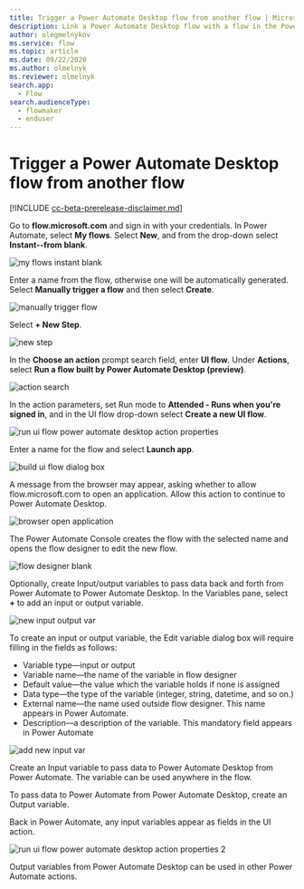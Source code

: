 ```yaml
---
title: Trigger a Power Automate Desktop flow from another flow | Microsoft Docs
description: Link a Power Automate Desktop flow with a flow in the Power Automate portal
author: olegmelnykov
ms.service: flow
ms.topic: article
ms.date: 09/22/2020
ms.author: olmelnyk
ms.reviewer: olmelnyk
search.app: 
  - Flow
search.audienceType: 
  - flowmaker
  - enduser
---
```


# Trigger a Power Automate Desktop flow from another flow

[!INCLUDE [cc-beta-prerelease-disclaimer.md](../../includes/cc-beta-prerelease-disclaimer.md)]

Go to **flow.microsoft.com** and sign in with your credentials. In Power Automate, select **My flows**. Select **New**, and from the drop-down select **Instant--from blank**.

![my flows instant blank](\media\link-pad-flow-portal\my-flows-instant-blank.png)

Enter a name from the flow, otherwise one will be automatically generated. Select **Manually trigger a flow** and then select **Create**.

![manually trigger flow](\media\link-pad-flow-portal\manually-trigger-flow.png)

Select **+ New Step**.

![new step](\media\link-pad-flow-portal\new-step.png)

In the **Choose an action** prompt search field, enter **UI flow**. Under **Actions**, select **Run a flow built by Power Automate Desktop (preview)**.

![action search](\media\link-pad-flow-portal\action-search.png)

In the action parameters, set Run mode to **Attended - Runs when you're signed in**, and in the UI flow drop-down select **Create a new UI flow**.

![run ui flow power automate desktop action properties](\media\link-pad-flow-portal\run-ui-flow-v2-action-properties.png)

Enter a name for the flow and select **Launch app**.

![build ui flow dialog box](\media\link-pad-flow-portal\build-UI-flow-dialog.png)

A message from the browser may appear, asking whether to allow flow.microsoft.com to open an application. Allow this action to continue to Power Automate Desktop.

![browser open application](\media\link-pad-flow-portal\browser-open-application.png)

The Power Automate Console creates the flow with the selected name and opens the flow designer to edit the new flow.

![flow designer blank](\media\link-pad-flow-portal\flow-designer-blank.png)

Optionally, create Input/output variables to pass data back and forth from Power Automate to Power Automate Desktop. In the Variables pane, select **+** to add an input or output variable.

![new input output var](\media\link-pad-flow-portal\new-input-output-var.png)

To create an input or output variable, the Edit variable dialog box will require filling in the fields as follows:
* Variable type—input or output
* Variable name—the name of the variable in flow designer
* Default value—the value which the variable holds if none is assigned
* Data type—the type of the variable (integer, string, datetime, and so on.)
* External name—the name used outside flow designer. This name appears in Power Automate.
* Description—a description of the variable. This mandatory field appears in Power Automate

![add new input var](\media\link-pad-flow-portal\add-new-input-var.png)

Create an Input variable to pass data to Power Automate Desktop from Power Automate. The variable can be used anywhere in the flow.

To pass data to Power Automate from Power Automate Desktop, create an Output variable.

Back in Power Automate, any input variables appear as fields in the UI action.

![run ui flow power automate desktop action properties 2](\media\link-pad-flow-portal\run-ui-flow-v2-action-properties-2.png)

Output variables from Power Automate Desktop can be used in other Power Automate actions.


